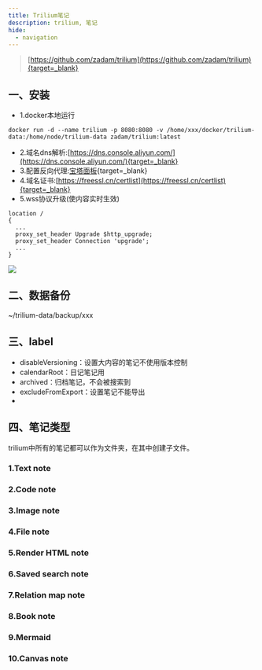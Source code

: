 ```yaml
---
title: Trilium笔记
description: trilium, 笔记
hide:
  - navigation
---
```


> [https://github.com/zadam/trilium](https://github.com/zadam/trilium){target=_blank}

## 一、安装
- 1.docker本地运行
``` shell
docker run -d --name trilium -p 8080:8080 -v /home/xxx/docker/trilium-data:/home/node/trilium-data zadam/trilium:latest
```
- 2.域名dns解析:[https://dns.console.aliyun.com/](https://dns.console.aliyun.com/){target=_blank}
- 3.配置反向代理:[宝塔面板](https://www.bt.cn/new/index.html){target=_blank}
- 4.域名证书:[https://freessl.cn/certlist](https://freessl.cn/certlist){target=_blank}
- 5.wss协议升级(使内容实时生效)
``` shell
location /
{
  ...
  proxy_set_header Upgrade $http_upgrade;
  proxy_set_header Connection 'upgrade';
  ...
}
```
![](https://picture.cdn.shafish.cn/blog/2022-09-17_23-41.png)

## 二、数据备份
~/trilium-data/backup/xxx

## 三、label
- disableVersioning：设置大内容的笔记不使用版本控制
- calendarRoot：日记笔记用
- archived：归档笔记，不会被搜索到
- excludeFromExport：设置笔记不能导出
- 

## 四、笔记类型
trilium中所有的笔记都可以作为文件夹，在其中创建子文件。

### 1.Text note
### 2.Code note
### 3.Image note
### 4.File note
### 5.Render HTML note
### 6.Saved search note
### 7.Relation map note
### 8.Book note
### 9.Mermaid
### 10.Canvas note